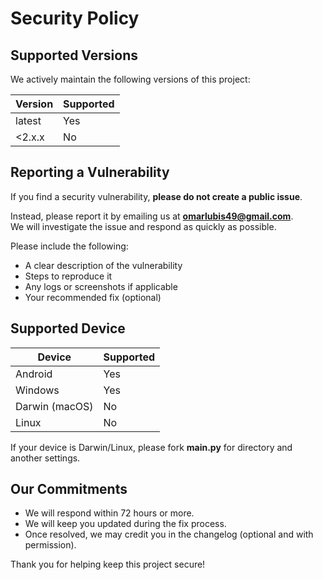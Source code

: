 # Security Policy

## Supported Versions

We actively maintain the following versions of this project:

| Version | Supported          |
| ------- | ------------------ |
| latest    | Yes              |
| <2.x.x     | No               |

## Reporting a Vulnerability

If you find a security vulnerability, **please do not create a public issue**.

Instead, please report it by emailing us at **omarlubis49@gmail.com**.  
We will investigate the issue and respond as quickly as possible.

Please include the following:
- A clear description of the vulnerability
- Steps to reproduce it
- Any logs or screenshots if applicable
- Your recommended fix (optional)

## Supported Device

| Device     | Supported   |
|-----|--------------|
| Android    | Yes  |
| Windows     | Yes |
|  Darwin (macOS)    | No
|  Linux    | No |

If your device is Darwin/Linux, please fork **main.py** for directory and another settings.
  

## Our Commitments

- We will respond within 72 hours or more.
- We will keep you updated during the fix process.
- Once resolved, we may credit you in the changelog (optional and with permission).

Thank you for helping keep this project secure!
